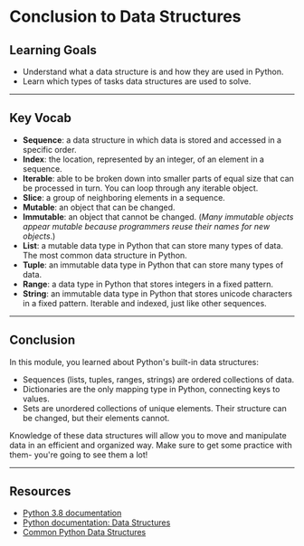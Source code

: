 # Conclusion to Data Structures

## Learning Goals

- Understand what a data structure is and how they are used in Python.
- Learn which types of tasks data structures are used to solve.

***

## Key Vocab

- **Sequence**: a data structure in which data is stored and accessed in a
specific order.
- **Index**: the location, represented by an integer, of an element in a
sequence.
- **Iterable**: able to be broken down into smaller parts of equal size that
can be processed in turn. You can loop through any iterable object.
- **Slice**: a group of neighboring elements in a sequence.
- **Mutable**: an object that can be changed.
- **Immutable**: an object that cannot be changed. (_Many immutable objects
appear mutable because programmers reuse their names for new objects_.)
- **List**: a mutable data type in Python that can store many types of data.
The most common data structure in Python.
- **Tuple**: an immutable data type in Python that can store many types of
data.
- **Range**: a data type in Python that stores integers in a fixed pattern.
- **String**: an immutable data type in Python that stores unicode characters
in a fixed pattern. Iterable and indexed, just like other sequences.

***

## Conclusion

In this module, you learned about Python's built-in data structures:

- Sequences (lists, tuples, ranges, strings) are ordered collections of data.
- Dictionaries are the only mapping type in Python, connecting keys to values.
- Sets are unordered collections of unique elements. Their structure can be
  changed, but their elements cannot.

Knowledge of these data structures will allow you to move and manipulate data
in an efficient and organized way. Make sure to get some practice with them-
you're going to see them a lot!

***

## Resources

- [Python 3.8 documentation](https://docs.python.org/3.8/)
- [Python documentation: Data Structures](https://docs.python.org/3/tutorial/datastructures.html)
- [Common Python Data Structures](https://realpython.com/python-data-structures/)
